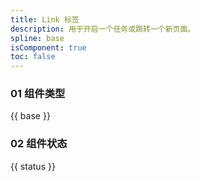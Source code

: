 ```yaml
---
title: Link 标签
description: 用于开启一个任务或跳转一个新页面。
spline: base
isComponent: true
toc: false
---
```


### 01 组件类型

{{ base }}

### 02 组件状态

{{ status }}
